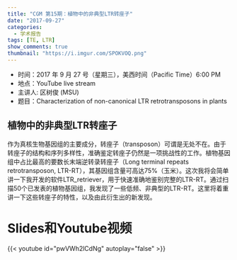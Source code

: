 ```yaml
---
title: "CGM 第15期：植物中的非典型LTR转座子"
date: "2017-09-27"
categories:
  - 学术报告
tags: [TE, LTR]
show_comments: true
thumbnail: "https://i.imgur.com/SPOKVOQ.png"
---
```


- 时间：2017 年 9 月 27 号（星期三），美西时间（Pacific Time）6:00 PM
- 地点：YouTube live stream 
- 主讲人: 区树俊 (MSU)
- 题目：Characterization of non-canonical LTR retrotransposons in plants

## 植物中的非典型LTR转座子

作为真核生物基因组的主要成分，转座子（transposon）可谓是无处不在。由于转座子的结构和序列多样性，准确鉴定转座子仍然是一项挑战性的工作。植物基因组中占比最高的要数长末端逆转录转座子（Long terminal repeats retrotransposon, LTR-RT），其基因组含量可高达75%（玉米）。这次我将会简单讲一下我开发的软件LTR_retriever，用于快速准确地鉴别完整的LTR-RT。通过扫描50个已发表的植物基因组，我发现了一些低频、非典型的LTR-RT。这里将着重讲一下这些转座子的特性，以及由此衍生出的新发现。

# Slides和Youtube视频

{{< youtube id="pwVWh2lCdNg" autoplay="false" >}}




